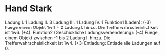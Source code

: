 # Hand Stark
Ladung I. 1
Ladung II. 3
Ladung III. 1
Ladung IV. 1
Funktion1 (Laden): (-3) Fuege einem Objekt 1w4 + 2 Ladung I. hinzu. Die Trefferwahrscheinlichkeit ist 1w6. (+4).
Funktion2 (Geschickliche Ladungsveraenderung): (-4) Fuege einem Objekt zwischen -1 bis 2 Ladung I. hinzu. Die Trefferwahrscheinlichkeit ist 1w4. (+3)
Entladung: Entlade alle Ladungen auf 0.
